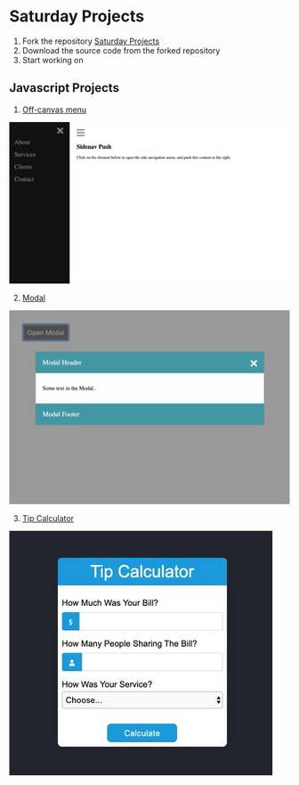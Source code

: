 # Saturday Projects

1. Fork the repository [Saturday Projects](https://github.com/seytechschool/saturday-projects)
2. Download the source code from the forked repository
3. Start working on

## Javascript Projects

1. [Off-canvas menu](https://github.com/seytechschool/saturday-projects/tree/master/javascript/off-canvas-menu)

![off-canvas-menu](./javascript/off-canvas-menu/images/off-canvas-menu.png)

2. [Modal](https://github.com/seytechschool/saturday-projects/tree/master/javascript/modal)

![modal](./javascript/modal/images/modal.png)

3. [Tip Calculator](https://github.com/seytechschool/saturday-projects/tree/master/javascript/tip-calculator)

![Tip Calculator](./javascript/tip-calculator/images/tip.png)